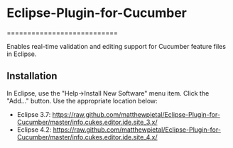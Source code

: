 # Eclipse-Plugin-for-Cucumber
===========================

Enables real-time validation and editing support for Cucumber feature files in Eclipse.

## Installation
In Eclipse, use the "Help->Install New Software" menu item.  Click the "Add..." button.  Use the appropriate location below:
* Eclipse 3.7: https://raw.github.com/matthewpietal/Eclipse-Plugin-for-Cucumber/master/info.cukes.editor.ide.site_3.x/
* Eclipse 4.2: https://raw.github.com/matthewpietal/Eclipse-Plugin-for-Cucumber/master/info.cukes.editor.ide.site_4.x/